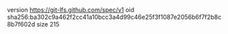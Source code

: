 version https://git-lfs.github.com/spec/v1
oid sha256:ba302c9a462f2cc41a10bcc3a4d99c46e25f3f1087e2056b6f7f2b8c8b7f602d
size 215
